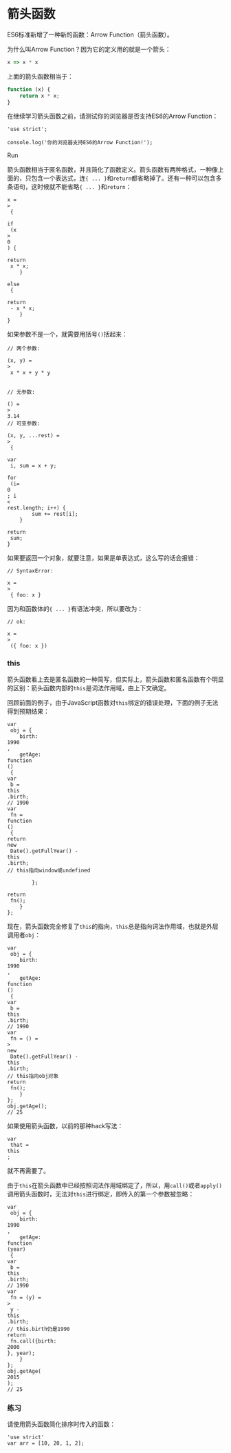 # 箭头函数

ES6标准新增了一种新的函数：Arrow Function（箭头函数）。

为什么叫Arrow Function？因为它的定义用的就是一个箭头：

```js
x => x * x
```

上面的箭头函数相当于：

```js
function (x) {
    return x * x;
}
```

在继续学习箭头函数之前，请测试你的浏览器是否支持ES6的Arrow Function：

```
'use strict';

```

```
console.log('你的浏览器支持ES6的Arrow Function!');

```

Run

箭头函数相当于匿名函数，并且简化了函数定义。箭头函数有两种格式，一种像上面的，只包含一个表达式，连`{ ... }`和`return`都省略掉了。还有一种可以包含多条语句，这时候就不能省略`{ ... }`和`return`：

```
x =
>
 {
    
if
 (x 
>
0
) {
        
return
 x * x;
    }
    
else
 {
        
return
 - x * x;
    }
}

```

如果参数不是一个，就需要用括号`()`括起来：

```
// 两个参数:

(x, y) =
>
 x * x + y * y


// 无参数:

() =
>
3.14
// 可变参数:

(x, y, ...rest) =
>
 {
    
var
 i, sum = x + y;
    
for
 (i=
0
; i
<
rest.length; i++) {
        sum += rest[i];
    }
    
return
 sum;
}

```

如果要返回一个对象，就要注意，如果是单表达式，这么写的话会报错：

```
// SyntaxError:

x =
>
 { foo: x }

```

因为和函数体的`{ ... }`有语法冲突，所以要改为：

```
// ok:

x =
>
 ({ foo: x })

```

### this

箭头函数看上去是匿名函数的一种简写，但实际上，箭头函数和匿名函数有个明显的区别：箭头函数内部的`this`是词法作用域，由上下文确定。

回顾前面的例子，由于JavaScript函数对`this`绑定的错误处理，下面的例子无法得到预期结果：

```
var
 obj = {
    birth: 
1990
,
    getAge: 
function
()
 {
var
 b = 
this
.birth; 
// 1990
var
 fn = 
function
()
 {
return
new
 Date().getFullYear() - 
this
.birth; 
// this指向window或undefined

        };
        
return
 fn();
    }
};

```

现在，箭头函数完全修复了`this`的指向，`this`总是指向词法作用域，也就是外层调用者`obj`：

```
var
 obj = {
    birth: 
1990
,
    getAge: 
function
()
 {
var
 b = 
this
.birth; 
// 1990
var
 fn = () =
>
new
 Date().getFullYear() - 
this
.birth; 
// this指向obj对象
return
 fn();
    }
};
obj.getAge(); 
// 25
```

如果使用箭头函数，以前的那种hack写法：

```
var
 that = 
this
;

```

就不再需要了。

由于`this`在箭头函数中已经按照词法作用域绑定了，所以，用`call()`或者`apply()`调用箭头函数时，无法对`this`进行绑定，即传入的第一个参数被忽略：

```
var
 obj = {
    birth: 
1990
,
    getAge: 
function
(year)
 {
var
 b = 
this
.birth; 
// 1990
var
 fn = (y) =
>
 y - 
this
.birth; 
// this.birth仍是1990
return
 fn.call({birth:
2000
}, year);
    }
};
obj.getAge(
2015
); 
// 25
```

### 练习

请使用箭头函数简化排序时传入的函数：

```
'use strict'
var arr = [10, 20, 1, 2];

```

  


